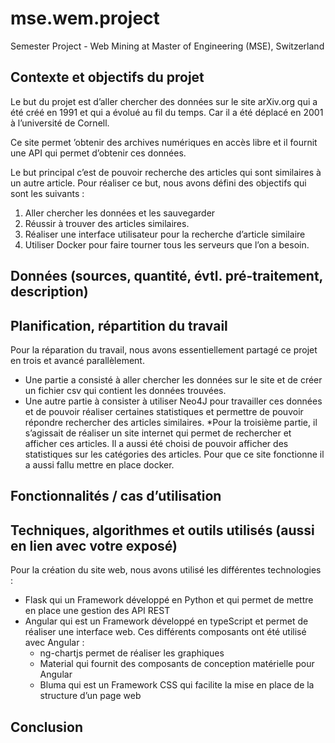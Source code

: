 # mse.wem.project
Semester Project - Web Mining at Master of Engineering (MSE), Switzerland


## Contexte et objectifs du projet

Le but du projet est d’aller chercher des données sur le site arXiv.org qui a été créé en 1991 et qui a évolué au fil du temps. Car il a été déplacé en 2001 à l’université de Cornell. 

Ce site permet ’obtenir des archives numériques en accès libre et il fournit une API qui permet d’obtenir ces données.

Le but principal c’est de pouvoir recherche des articles qui sont similaires à un autre article. Pour réaliser ce but, nous avons défini des objectifs qui sont les suivants :
1. Aller chercher les données et les sauvegarder
2. Réussir à trouver des articles similaires.
3. Réaliser une interface utilisateur pour la recherche d’article similaire
4. Utiliser Docker pour faire tourner tous les serveurs que l’on a besoin.


## Données (sources, quantité, évtl. pré-traitement, description)

## Planification, répartition du travail
Pour la réparation du travail, nous avons essentiellement partagé ce projet en trois et avancé parallèlement.
* Une partie a consisté à aller chercher les données sur le site et de créer un fichier csv qui contient les données trouvées. 
* Une autre partie à consister à utiliser Neo4J pour travailler ces données et de pouvoir réaliser certaines statistiques et permettre de pouvoir répondre rechercher des articles similaires. 
*Pour la troisième partie, il s’agissait de réaliser un site internet qui permet de rechercher et afficher ces articles. Il a aussi été choisi de pouvoir afficher des statistiques sur les catégories des articles. Pour que ce site fonctionne il a aussi fallu mettre en place docker.


## Fonctionnalités / cas d’utilisation

## Techniques, algorithmes et outils utilisés (aussi en lien avec votre exposé)

Pour la création du site web, nous avons utilisé les différentes technologies :
* Flask qui un Framework développé en Python et qui permet de mettre en place une gestion des API REST
* Angular qui est un Framework développé en typeScript et permet de réaliser une interface web. Ces différents composants ont été utilisé avec Angular : 
  * ng-chartjs permet de réaliser les graphiques
  * Material qui fournit des composants de conception matérielle pour Angular  
  * Bluma qui est un Framework CSS qui facilite la mise en place de la structure d’un page web


## Conclusion
